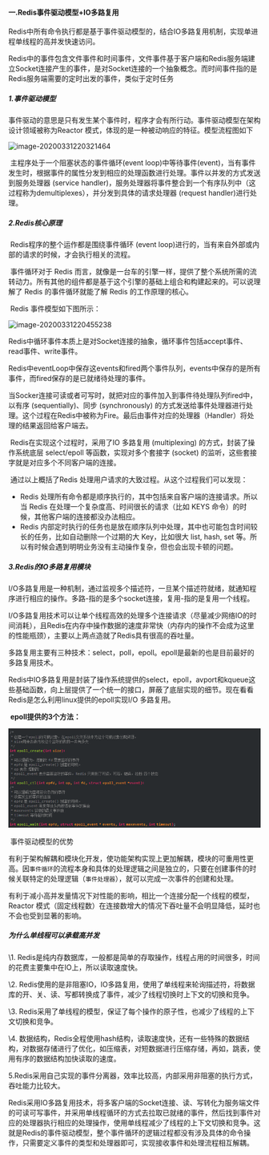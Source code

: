 #### 一.Redis事件驱动模型+IO多路复用

​	Redis中所有命令执行都是基于事件驱动模型的，结合IO多路复用机制，实现单进程单线程的高并发快速访问。

​	Redis中的事件包含文件事件和时间事件，文件事件基于客户端和Redis服务端建立Socket连接产生的事件，是对Socket连接的一个抽象概念。而时间事件指的是Redis服务端需要的定时出发的事件，类似于定时任务

##### 1.事件驱动模型

​	事件驱动的意思是只有发生某个事件时，程序才会有所行动。事件驱动模型在架构设计领域被称为Reactor 模式，体现的是一种被动响应的特征。模型流程图如下

![image-20200331220321464](C:%5CUsers%5Czhouqk%5CAppData%5CRoaming%5CTypora%5Ctypora-user-images%5Cimage-20200331220321464.png)

​	主程序处于一个阻塞状态的事件循环(event loop)中等待事件(event)，当有事件发生时，根据事件的属性分发到相应的处理函数进行处理。事件以并发的方式发送到服务处理器 (service handler)，服务处理器将事件整合到一个有序队列中（这过程称为demultiplexes），并分发到具体的请求处理器 (request handler)进行处理。

##### 2.Redis核心原理

​	Redis程序的整个运作都是围绕事件循环 (event loop)进行的，当有来自外部或内部的请求的时候，才会执行相关的流程。

​	事件循环对于 Redis 而言，就像是一台车的引擎一样，提供了整个系统所需的流转动力。所有其他的组件都是基于这个引擎的基础上组合和构建起来的。可以说理解了 Redis 的事件循环就能了解 Redis 的工作原理的核心。

​	Redis 事件模型如下图所示：

![image-20200331220455238](C:%5CUsers%5Czhouqk%5CAppData%5CRoaming%5CTypora%5Ctypora-user-images%5Cimage-20200331220455238.png)

​	Redis中循环事件本质上是对Socket连接的抽象，循环事件包括accept事件、read事件、write事件。

​	Redis中eventLoop中保存这events和fired两个事件队列，events中保存的是所有事件，而fired保存的是已就绪待处理的事件。

​	当Socker连接可读或者可写时，就把对应的事件加入到事件待处理队列fired中，以有序 (sequentially)、同步 (synchronously) 的方式发送给事件处理器进行处理。这个过程在Redis中被称为Fire。最后由事件对应的处理器（Handler）将处理的结果返回给客户端去。

​	Redis在实现这个过程时，采用了IO 多路复用 (multiplexing) 的方式，封装了操作系统底层 select/epoll 等函数，实现对多个套接字 (socket) 的监听，这些套接字就是对应多个不同客户端的连接。

​	通过以上概括了Redis 处理用户请求的大致过程。从这个过程我们可以发现：

- Redis 处理所有命令都是顺序执行的，其中包括来自客户端的连接请求。所以当 Redis 在处理一个复杂度高、时间很长的请求（比如 KEYS 命令）的时候，其他客户端的连接都没办法相应。
- Redis 内部定时执行的任务也是放在顺序队列中处理，其中也可能包含时间较长的任务，比如自动删除一个过期的大 Key，比如很大 list, hash, set 等。所以有时候会遇到明明业务没有主动操作复杂，但也会出现卡顿的问题。

##### 3.Redis的IO多路复用模块

​	I/O多路复用是一种机制，通过监视多个描述符，一旦某个描述符就绪，就通知程序进行相应的操作。多路-指的是多个socket连接，复用-指的是复用一个线程。

​	I/O多路复用技术可以让单个线程高效的处理多个连接请求（尽量减少网络IO的时间消耗），且Redis在内存中操作数据的速度非常快（内存内的操作不会成为这里的性能瓶颈），主要以上两点造就了Redis具有很高的吞吐量。

​	多路复用主要有三种技术：select，poll，epoll。epoll是最新的也是目前最好的多路复用技术。

​	Redis中IO多路复用是封装了操作系统提供的select，epoll，avport和kqueue这些基础函数，向上层提供了一个统一的接口，屏蔽了底层实现的细节。现在看看Redis是怎么利用linux提供的epoll实现I/O 多路复用。

​	**epoll提供的3个方法：**

![image-20200331221036921](%E4%B8%80.Redis%E4%BA%8B%E4%BB%B6%E9%A9%B1%E5%8A%A8%E6%A8%A1%E5%9E%8B+IO%E5%A4%9A%E8%B7%AF%E5%A4%8D%E7%94%A8.assets/image-20200331221036921.png)

​	事件驱动模型的优势

​	有利于架构解耦和模块化开发，使功能架构实现上更加解耦，模块的可重用性更高。因`事件循环`的流程本身和具体的处理逻辑之间是独立的，只要在创建事件的时候关联特定的处理逻辑（`事件处理器`），就可以完成一次事件的创建和处理。

​	有利于减小高并发量情况下对性能的影响，相比一个连接分配一个线程的模型， Reactor 模式（固定线程数）在连接数增大的情况下吞吐量不会明显降低，延时也不会也受到显著的影响。

##### 为什么单线程可以承载高并发

\1. Redis是纯内存数据库，一般都是简单的存取操作，线程占用的时间很多，时间的花费主要集中在IO上，所以读取速度快。

\2. Redis使用的是非阻塞IO，IO多路复用，使用了单线程来轮询描述符，将数据库的开、关、读、写都转换成了事件，减少了线程切换时上下文的切换和竞争。

\3. Redis采用了单线程的模型，保证了每个操作的原子性，也减少了线程的上下文切换和竞争。

\4. 数据结构，Redis全程使用hash结构，读取速度快，还有一些特殊的数据结构，对数据存储进行了优化，如压缩表，对短数据进行压缩存储，再如，跳表，使用有序的数据结构加快读取的速度。

5.Redis采用自己实现的事件分离器，效率比较高，内部采用非阻塞的执行方式，吞吐能力比较大。

​	 Redis采用IO多路复用技术，将多客户端的Socket连接、读、写转化为服务端文件的可读可写事件，并采用单线程循环的方式去拉取已就绪的事件，然后找到事件对应的处理器执行相应的处理操作，使用单线程减少了线程的上下文切换和竞争。这就是Redis的事件驱动模型，整个事件循环的逻辑过程都没有涉及具体的命令操作，只需要定义事件的类型和处理器即可，实现接收事件和处理流程相互解耦。
